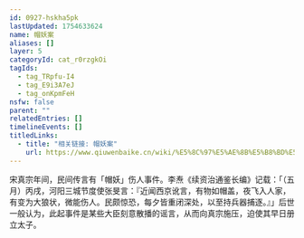 ```yaml
---
id: 0927-hskha5pk
lastUpdated: 1754633624
name: 帽妖案
aliases: []
layer: 5
categoryId: cat_r0rzgkOi
tagIds:
  - tag_TRpfu-I4
  - tag_E9i3A7eJ
  - tag_onKpmFeH
nsfw: false
parent: ""
relatedEntries: []
timelineEvents: []
titledLinks:
  - title: "相关链接: 帽妖案"
    url: https://www.qiuwenbaike.cn/wiki/%E5%8C%97%E5%AE%8B%E5%B8%BD%E5%A6%96%E6%A1%88
---
```


宋真宗年间，民间传言有「帽妖」伤人事件。李焘《续资治通鉴长编》记载：「（五月）丙戌，河阳三城节度使张旻言：『近闻西京讹言，有物如帽盖，夜飞入人家，有变为大狼状，微能伤人。民颇惊恐，每夕皆重闭深处，以至持兵器捕逐。』」后世一般认为，此起事件是某些大臣刻意散播的谣言，从而向真宗施压，迫使其早日册立太子。